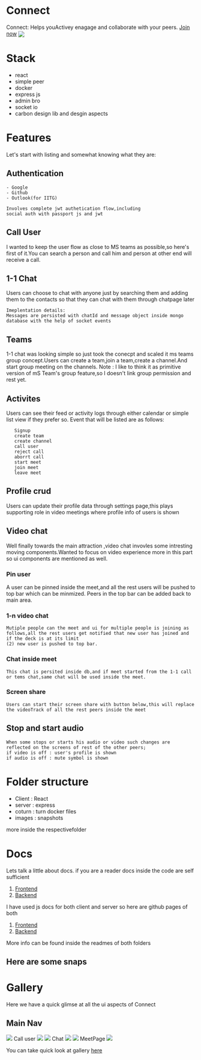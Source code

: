 # Connect

Connect: Helps youActivey enagage and collaborate with your peers.
[Join now](https://connect-engage.voldemort.wtf)
<img align="center" src="./images/1.png"/>

# Stack

- react
- simple peer
- docker
- express js
- admin bro
- socket io
- carbon design lib and desgin aspects

# Features

Let's start with listing and somewhat knowing what they are:

## Authentication

    - Google
    - Github
    - Outlook(for IITG)

    Involves complete jwt authetication flow,including
    social auth with passport js and jwt

## Call User

I wanted to keep the user flow as close to MS teams as possible,so here's first of it.You can search a person and call him and person at other end will receive a call.

## 1-1 Chat

Users can choose to chat with anyone just by searching them and adding them to the contacts so that they can chat with them through chatpage later

```
Imeplentation details:
Messages are persisted with chatId and message object inside mongo database with the help of socket events
```

## Teams

1-1 chat was looking simple so just took the conecpt and scaled it ms teams group concept.Users can create a team,join a team,create a channel.And start group meeting on the channels.
Note : I like to think it as primitive version of mS Team's
group feature,so I doesn't link group permission and rest yet.

## Activites

Users can see their feed or activity logs through either calendar or simple list view if they prefer so.
Event that will be listed are as follows:

```
   Signup
   create team
   create channel
   call user
   reject call
   aborrt call
   start meet
   join meet
   leave meet
```

## Profile crud

Users can update their profile data through settings page,this plays supporting role in video meetings where profile info of users is shown

## Video chat

Well finally towards the main attraction ,video chat invovles some intresting moving components.Wanted to focus on video experience more in this part so ui components are mentioned as well.

### Pin user

A user can be pinned inside the meet,and all the rest users will be pushed to top bar which can be minmized.
Peers in the top bar can be added back to main area.

### 1-n video chat

    Mutiple people can the meet and ui for multiple people is joining as follows,all the rest users get notified that new user has joined and if the deck is at its limit
    (2) new user is pushed to top bar.

### Chat inside meet

    This chat is persited inside db,and if meet started from the 1-1 call or tems chat,same chat will be used inside the meet.

### Screen share

    Users can start their screen share with button below,this will replace the videoTrack of all the rest peers inside the meet

## Stop and start audio

    When some stops or starts his audio or video such changes are reflected on the screens of rest of the other peers;
    if video is off : user's profile is shown
    if audio is off : mute symbol is shown

# Folder structure

- Client : React
- server : express
- coturn : turn docker files
- images : snapshots

more inside the respectivefolder

# Docs

Lets talk a little about docs.
if you are a reader docs inside the code are self sufficient

1. [Frontend](./client)
2. [Backend](./server)

I have used js docs for both client and server so here are github pages of both

1. [Frontend](https://kunalsolanke.github.io/EngageReactDocs/)
2. [Backend](https://kunalsolanke.github.io/EngageNodeDocs/)

More info can be found inside the readmes of both folders

## Here are some snaps

# Gallery

Here we have a quick glimse at all the ui aspects of Connect

## Main Nav

<img src="./images/1.png">
Call user
<img src="./images/22.png">
<img src="./images/17.png">
Chat 
<img src="./images/13.png">
<img src="./images/16.png">
MeetPage
<img src="./images/19.png">

You can take quick look at gallery [here](Gallery.md)
